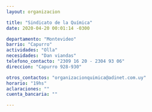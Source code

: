 ```yaml
---
layout: organizacion

title: "Sindicato de la Química"
date: 2020-04-20 00:01:14 -0300

departamento: "Montevideo"
barrio: "Capurro"
actividades: "Olla"
necesidades: "Dan viandas"
telefono_contacto: "2309 16 20 - 2304 93 06"
direccion: "Capurro 928-930"

otros_contactos: "organizacionquimica@adinet.com.uy"
horario: "19hs"
aclaraciones: ""
cuenta_bancaria: ""

---
```

